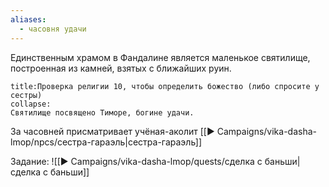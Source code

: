 ```yaml
---
aliases:
  - часовня удачи
---
```


Единственным храмом в Фандалине является маленькое святилище, построенная из камней, взятых с ближайших руин.

```ad-note
title:Проверка религии 10, чтобы определить божество (либо спросите у сестры)
collapse:
Святилище посвящено Тиморе, богине удачи.
```


За часовней присматривает учёная-аколит [[▶️ Campaigns/vika-dasha-lmop/npcs/сестра-гараэль|сестра-гараэль]]

Задание: 
![[▶️ Campaigns/vika-dasha-lmop/quests/сделка с баньши|сделка с баньши]]

